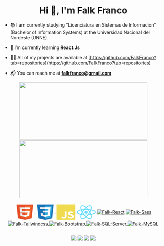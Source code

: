 <div align="center"> 
  <h1>Hi 👋, I'm Falk Franco</h1> 
  
</div>
<div>

  - 📚 I am currently studying "Licenciatura en Sistemas de Informacion" (Bachelor of Information Systems) at the Universidad Nacional del Nordeste (UNNE). 

  - 🌱 I’m currently learning **React.Js**

  - 👨‍💻 All of my projects are available at [https://github.com/FalkFranco?tab=repositories](https://github.com/FalkFranco?tab=repositories)
 
  - 📬 You can reach me at **falkfranco@gmail.com**

</div>
<div align="center">
  <a href="https://github.com/FalkFranco">
  <img height="180em" width="400em" src="https://github-readme-stats.vercel.app/api?username=FalkFranco&show_icons=true&theme=algolia&include_all_commits=true&count_private=true"/>
  <img height="180em" width="400em" src="https://github-readme-stats.vercel.app/api/top-langs/?username=FalkFranco&layout=compact&langs_count=7&theme=algolia&"/>
</div>
  
  
  
<div align="center" style="display: inline_block"><br>
  <img align="center" alt="Falk-HTML" height="50" width="60" src="https://raw.githubusercontent.com/devicons/devicon/master/icons/html5/html5-original.svg">
  <img align="center" alt="Falk-CSS" height="50" width="60" src="https://raw.githubusercontent.com/devicons/devicon/master/icons/css3/css3-original.svg">
  <img align="center" alt="Falk-Js" height="50" width="60" src="https://raw.githubusercontent.com/devicons/devicon/master/icons/javascript/javascript-plain.svg">
  <img align="center" alt="Falk-React" height="50" width="60" src="https://raw.githubusercontent.com/devicons/devicon/master/icons/react/react-original.svg">
  <img align="center" alt="Falk-React" height="50" width="60" src="https://cdn.jsdelivr.net/gh/devicons/devicon/icons/nextjs/nextjs-original-wordmark.svg">
  <img align="center" alt="Falk-Sass" height="50" width="60" src="https://cdn.jsdelivr.net/gh/devicons/devicon/icons/sass/sass-original.svg" />
  <img align="center" alt="Falk-Tailwindcss" height="50" width="60" src="https://cdn.jsdelivr.net/gh/devicons/devicon/icons/tailwindcss/tailwindcss-plain.svg" />
  <img align="center" alt="Falk-Bootstrap" height="50" width="60" src="https://cdn.jsdelivr.net/gh/devicons/devicon/icons/bootstrap/bootstrap-original.svg" />
  <img align="center" alt="Falk-SQL-Server" height="50" width="60" src="https://cdn.jsdelivr.net/gh/devicons/devicon/icons/microsoftsqlserver/microsoftsqlserver-plain-wordmark.svg" />
  <img align="center" alt="Falk-MySQL" height="50" width="60" src="https://cdn.jsdelivr.net/gh/devicons/devicon/icons/mysql/mysql-original-wordmark.svg" />
                  
</div>
  
  ##
 
<div align="center">  
  <a href="https://instagram.com/francofalk" target="_blank"><img src="https://img.shields.io/badge/Instagram-E4405F?style=for-the-badge&logo=instagram&logoColor=white" target="_blank"></a>
  <a href="https://twitter.com/frankofalk" target="_blank"><img src="https://img.shields.io/badge/Twitter-1DA1F2?style=for-the-badge&logo=twitter&logoColor=white target="_blank"></a>
  <a href = "mailto:francofalk@gmail.com"><img src="https://img.shields.io/badge/-Gmail-%23333?style=for-the-badge&logo=gmail&logoColor=white" target="_blank"></a>
  <a href="https://www.linkedin.com/in/francofalk/" target="_blank"><img src="https://img.shields.io/badge/-LinkedIn-%230077B5?style=for-the-badge&logo=linkedin&logoColor=white" target="_blank"></a> 
</div>
